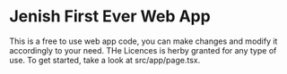 # Jenish First Ever Web App

This is a free to use web app code, you can make changes and modify it accordingly to your need.
THe Licences is herby granted for any type of use.
To get started, take a look at src/app/page.tsx.

